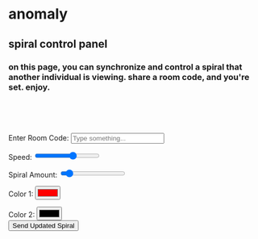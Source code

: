 <head>
	<link rel="stylesheet" href="mainsite.css">
	<script src="gif.js?v=3"></script>
	<script src="spiral.js"></script>
	<script src="data.js"></script>
</head>
 
<body>
  <h1>anomaly</h1>
  <h2>spiral control panel</h2>
  <h3>on this page, you can synchronize and control a spiral that another individual is viewing. share a room code, and you're set. enjoy.</h3>
	<br><br><br>

  <label for="textInput">Enter Room Code:</label>
  <input type="text" id="textInput" placeholder="Type something...">
  <br>
 
  <label for="slider1">Speed:</label>
  <input type="range" id="slider1" min="-1" max="1" value="0.2" step="0.1">
  <br>

  <label for="slider2">Spiral Amount:</label>
  <input type="range" id="slider2" min="2" max="24" value="4">
  <br>

  <label for="colorPicker1">Color 1:</label>
  <input type="color" id="colorPicker1" value="#ff0000">
  <br>

  <label for="colorPicker2">Color 2:</label>
  <input type="color" id="colorPicker2" value="#000000">
  <br>
  <button onclick="sendSpiral()">Send Updated Spiral</button>
  <div id="imageContainer"></div>
</body>

<script>

	

	//Where the real code begins
    const inputElement = document.getElementById('textInput');
    const slider1 = document.getElementById('slider1');
    const colorPicker1 = document.getElementById('colorPicker1');
    const slider2 = document.getElementById('slider2');
    const colorPicker2 = document.getElementById('colorPicker2');

	function sendSpiral() {
		//generateRandomNoise(slider1.value,slider2.value,colorPicker1.value,colorPicker2.value);
		postData("data/"+inputElement.value,{
			"sl1":slider1.value,
			"sl2":slider2.value,
			"picker1":colorPicker1.value,
			"picker2":colorPicker2.value
		});
	}
	
  document.addEventListener('DOMContentLoaded', function () {
    // Find the div with the class 'wrapper'
    var wrapperDiv = document.querySelector('.wrapper');

    // Check if the wrapperDiv is found
    if (wrapperDiv) {
        // Find and remove the header element within the wrapper
        var headerElement = wrapperDiv.querySelector('header');
        if (headerElement) {
            headerElement.remove();
        }

        // Find and remove the footer element within the wrapper
        var footerElement = wrapperDiv.querySelector('footer');
        if (footerElement) {
            footerElement.remove();
        }
    }
});
  
</script>
